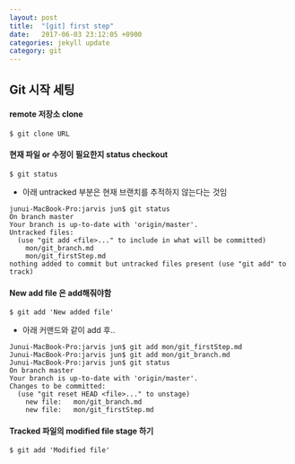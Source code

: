 ```yaml
---
layout: post
title:  "[git] first step"
date:   2017-06-03 23:12:05 +0900
categories: jekyll update
category: git
---
```

Git 시작 세팅
-------------

#### remote 저장소 clone
~~~~
$ git clone URL
~~~~

#### 현재 파일 or 수정이 필요한지 status checkout
~~~~
$ git status
~~~~
* 아래 untracked 부분은 현재 브랜치를 추적하지 않는다는 것임
~~~~
junui-MacBook-Pro:jarvis jun$ git status
On branch master
Your branch is up-to-date with 'origin/master'.
Untracked files:
  (use "git add <file>..." to include in what will be committed)
	mon/git_branch.md
	mon/git_firstStep.md
nothing added to commit but untracked files present (use "git add" to track)
~~~~

#### New add file 은 add해줘야함
~~~~
$ git add 'New added file'
~~~~
* 아래 커맨드와 같이 add 후..
~~~~
Junui-MacBook-Pro:jarvis jun$ git add mon/git_firstStep.md
Junui-MacBook-Pro:jarvis jun$ git add mon/git_branch.md
Junui-MacBook-Pro:jarvis jun$ git status
On branch master
Your branch is up-to-date with 'origin/master'.
Changes to be committed:
  (use "git reset HEAD <file>..." to unstage)
	new file:   mon/git_branch.md
	new file:   mon/git_firstStep.md
~~~~

#### Tracked 파일의 modified file stage 하기
~~~~
$ git add 'Modified file'
~~~~
